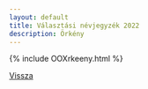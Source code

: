 ```yaml
---
layout: default
title: Választási névjegyzék 2022
description: Örkény
---
```


{% include OOXrkeeny.html %}

[Vissza](./)